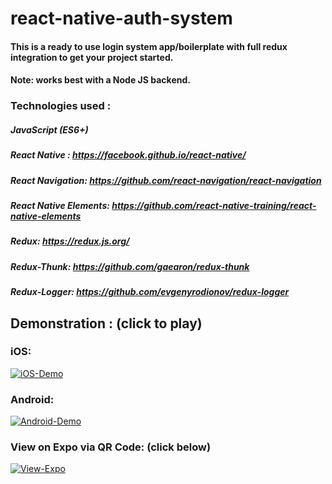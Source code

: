 # react-native-auth-system

#### This is a ready to use login system app/boilerplate with full redux integration to get your project started.

#### Note: works best with a Node JS backend.

### Technologies used : 

##### JavaScript (ES6+)
##### React Native : https://facebook.github.io/react-native/
##### React Navigation: https://github.com/react-navigation/react-navigation
##### React Native Elements: https://github.com/react-native-training/react-native-elements
##### Redux: https://redux.js.org/
##### Redux-Thunk: https://github.com/gaearon/redux-thunk
##### Redux-Logger: https://github.com/evgenyrodionov/redux-logger

## Demonstration : (click to play)

### iOS:
[![iOS-Demo](https://media.giphy.com/media/3mJwqv7HgGStgd3WfS/giphy.gif)](RedirectURL "iOS-Demo")

### Android: 
[![Android-Demo](https://media.giphy.com/media/pcKkoKaguHwbtsIqC5/giphy.gif)](RedirectURL "Android-Demo")
 
### View on Expo via QR Code: (click below)

[![View-Expo](https://cdn-images-1.medium.com/max/1920/1*EKXYhntirnqHjXdTGmLXyw.png)](https://expo.io/@karanpratapsingh/the-react-native-auth-system "View-Expo") 

